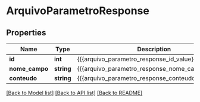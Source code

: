 # ArquivoParametroResponse

## Properties
Name | Type | Description | Notes
------------ | ------------- | ------------- | -------------
**id** | **int** | {{{arquivo_parametro_response_id_value}}} | [optional] 
**nome_campo** | **string** | {{{arquivo_parametro_response_nome_campo_value}}} | 
**conteudo** | **string** | {{{arquivo_parametro_response_conteudo_value}}} | 

[[Back to Model list]](../README.md#documentation-for-models) [[Back to API list]](../README.md#documentation-for-api-endpoints) [[Back to README]](../README.md)


